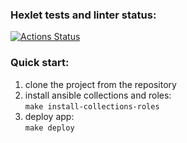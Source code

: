 ### Hexlet tests and linter status:
[![Actions Status](https://github.com/timurmb/devops-for-programmers-project-lvl2/workflows/hexlet-check/badge.svg)](https://github.com/timurmb/devops-for-programmers-project-lvl2/actions)

### Quick start:
1. clone the project from the repository  
2. install ansible collections and roles:  
`make install-collections-roles`  
3. deploy app:  
`make deploy`  
